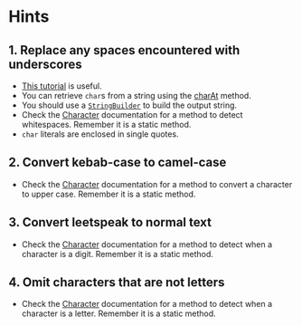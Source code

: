 # Hints

## 1. Replace any spaces encountered with underscores

- [This tutorial][chars-tutorial] is useful.
- You can retrieve `char`s from a string using the [charAt][char-at] method.
- You should use a [`StringBuilder`][string-builder] to build the output string.
- Check the [Character][chars-docs] documentation for a method to detect whitespaces. Remember it is a static method.
- `char` literals are enclosed in single quotes.

## 2. Convert kebab-case to camel-case

- Check the [Character][chars-docs] documentation for a method to convert a character to upper case. Remember it is a static method.

## 3. Convert leetspeak to normal text

- Check the [Character][chars-docs] documentation for a method to detect when a character is a digit. Remember it is a static method.

## 4. Omit characters that are not letters

- Check the [Character][chars-docs] documentation for a method to detect when a character is a letter. Remember it is a static method.

[chars-docs]: https://docs.oracle.com/en/java/javase/14/docs/api/java.base/java/lang/Character.html
[chars-tutorial]: https://docs.oracle.com/javase/tutorial/java/data/characters.html
[char-at]: https://docs.oracle.com/en/java/javase/14/docs/api/java.base/java/lang/String.html#charAt(int)
[string-builder]: https://docs.oracle.com/en/java/javase/14/docs/api/java.base/java/lang/StringBuilder.html

